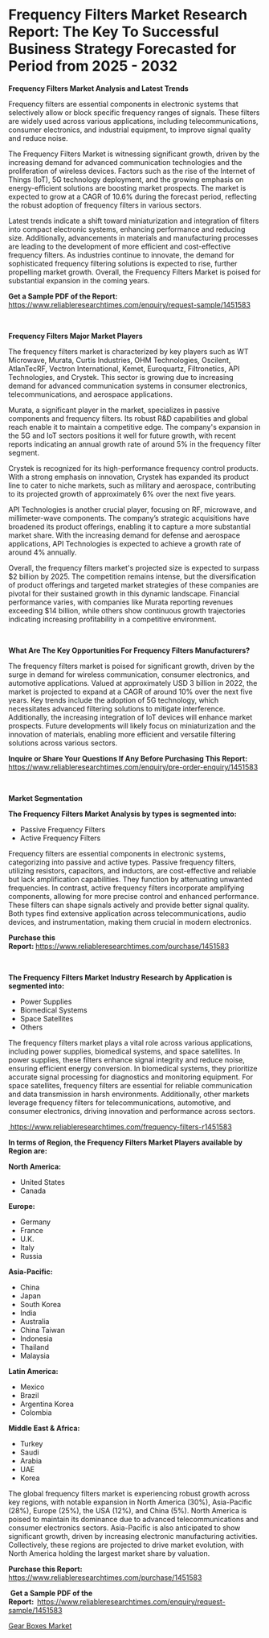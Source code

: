 <p><h1>Frequency Filters Market Research Report: The Key To Successful Business Strategy Forecasted for Period from 2025 - 2032</h1></p><p><strong>Frequency Filters Market Analysis and Latest Trends</strong></p>
<p><p>Frequency filters are essential components in electronic systems that selectively allow or block specific frequency ranges of signals. These filters are widely used across various applications, including telecommunications, consumer electronics, and industrial equipment, to improve signal quality and reduce noise.</p><p>The Frequency Filters Market is witnessing significant growth, driven by the increasing demand for advanced communication technologies and the proliferation of wireless devices. Factors such as the rise of the Internet of Things (IoT), 5G technology deployment, and the growing emphasis on energy-efficient solutions are boosting market prospects. The market is expected to grow at a CAGR of 10.6% during the forecast period, reflecting the robust adoption of frequency filters in various sectors.</p><p>Latest trends indicate a shift toward miniaturization and integration of filters into compact electronic systems, enhancing performance and reducing size. Additionally, advancements in materials and manufacturing processes are leading to the development of more efficient and cost-effective frequency filters. As industries continue to innovate, the demand for sophisticated frequency filtering solutions is expected to rise, further propelling market growth. Overall, the Frequency Filters Market is poised for substantial expansion in the coming years.</p></p>
<p><strong>Get a Sample PDF of the Report:&nbsp;</strong> <a href="https://www.reliableresearchtimes.com/enquiry/request-sample/1451583?utm_campaign=2229&utm_medium=2&utm_source=Github&utm_content=ia&utm_term=17022025&utm_id=frequency-filters">https://www.reliableresearchtimes.com/enquiry/request-sample/1451583</a></p>
<p>&nbsp;</p>
<p><strong>Frequency Filters Major Market Players</strong></p>
<p><p>The frequency filters market is characterized by key players such as WT Microwave, Murata, Curtis Industries, OHM Technologies, Oscilent, AtlanTecRF, Vectron International, Kemet, Euroquartz, Filtronetics, API Technologies, and Crystek. This sector is growing due to increasing demand for advanced communication systems in consumer electronics, telecommunications, and aerospace applications.</p><p>Murata, a significant player in the market, specializes in passive components and frequency filters. Its robust R&D capabilities and global reach enable it to maintain a competitive edge. The company's expansion in the 5G and IoT sectors positions it well for future growth, with recent reports indicating an annual growth rate of around 5% in the frequency filter segment.</p><p>Crystek is recognized for its high-performance frequency control products. With a strong emphasis on innovation, Crystek has expanded its product line to cater to niche markets, such as military and aerospace, contributing to its projected growth of approximately 6% over the next five years.</p><p>API Technologies is another crucial player, focusing on RF, microwave, and millimeter-wave components. The company’s strategic acquisitions have broadened its product offerings, enabling it to capture a more substantial market share. With the increasing demand for defense and aerospace applications, API Technologies is expected to achieve a growth rate of around 4% annually.</p><p>Overall, the frequency filters market's projected size is expected to surpass $2 billion by 2025. The competition remains intense, but the diversification of product offerings and targeted market strategies of these companies are pivotal for their sustained growth in this dynamic landscape. Financial performance varies, with companies like Murata reporting revenues exceeding $14 billion, while others show continuous growth trajectories indicating increasing profitability in a competitive environment.</p></p>
<p>&nbsp;</p>
<p><strong>What Are The Key Opportunities For Frequency Filters Manufacturers?</strong></p>
<p><p>The frequency filters market is poised for significant growth, driven by the surge in demand for wireless communication, consumer electronics, and automotive applications. Valued at approximately USD 3 billion in 2022, the market is projected to expand at a CAGR of around 10% over the next five years. Key trends include the adoption of 5G technology, which necessitates advanced filtering solutions to mitigate interference. Additionally, the increasing integration of IoT devices will enhance market prospects. Future developments will likely focus on miniaturization and the innovation of materials, enabling more efficient and versatile filtering solutions across various sectors.</p></p>
<p><strong>Inquire or Share Your Questions If Any Before Purchasing This Report:</strong> <a href="https://www.reliableresearchtimes.com/enquiry/pre-order-enquiry/1451583?utm_campaign=2229&utm_medium=2&utm_source=Github&utm_content=ia&utm_term=17022025&utm_id=frequency-filters">https://www.reliableresearchtimes.com/enquiry/pre-order-enquiry/1451583</a></p>
<p>&nbsp;</p>
<p><strong>Market Segmentation</strong></p>
<p><strong>The Frequency Filters Market Analysis by types is segmented into:</strong></p>
<p><ul><li>Passive Frequency Filters</li><li>Active Frequency Filters</li></ul></p>
<p><p>Frequency filters are essential components in electronic systems, categorizing into passive and active types. Passive frequency filters, utilizing resistors, capacitors, and inductors, are cost-effective and reliable but lack amplification capabilities. They function by attenuating unwanted frequencies. In contrast, active frequency filters incorporate amplifying components, allowing for more precise control and enhanced performance. These filters can shape signals actively and provide better signal quality. Both types find extensive application across telecommunications, audio devices, and instrumentation, making them crucial in modern electronics.</p></p>
<p><strong>Purchase this Report:&nbsp;</strong><a href="https://www.reliableresearchtimes.com/purchase/1451583?utm_campaign=2229&utm_medium=2&utm_source=Github&utm_content=ia&utm_term=17022025&utm_id=frequency-filters">https://www.reliableresearchtimes.com/purchase/1451583</a></p>
<p>&nbsp;</p>
<p><strong>The Frequency Filters Market Industry Research by Application is segmented into:</strong></p>
<p><ul><li>Power Supplies</li><li>Biomedical Systems</li><li>Space Satellites</li><li>Others</li></ul></p>
<p><p>The frequency filters market plays a vital role across various applications, including power supplies, biomedical systems, and space satellites. In power supplies, these filters enhance signal integrity and reduce noise, ensuring efficient energy conversion. In biomedical systems, they prioritize accurate signal processing for diagnostics and monitoring equipment. For space satellites, frequency filters are essential for reliable communication and data transmission in harsh environments. Additionally, other markets leverage frequency filters for telecommunications, automotive, and consumer electronics, driving innovation and performance across sectors.</p></p>
<p><a href="https://www.reliableresearchtimes.com/frequency-filters-r1451583?utm_campaign=2229&utm_medium=2&utm_source=Github&utm_content=ia&utm_term=17022025&utm_id=frequency-filters">&nbsp;https://www.reliableresearchtimes.com/frequency-filters-r1451583</a></p>
<p><strong>In terms of Region, the Frequency Filters Market Players available by Region are:</strong></p>
<p>
    <p> <strong> North America: </strong>
        <ul>
            <li>United States</li>
            <li>Canada</li>
        </ul>
        </p> 
    <p> <strong> Europe: </strong>
        <ul>
            <li>Germany</li>
            <li>France</li>
            <li>U.K.</li>
            <li>Italy</li>
            <li>Russia</li>
        </ul>
        </p> 
    <p> <strong> Asia-Pacific: </strong>
        <ul>
            <li>China</li>
            <li>Japan</li>
            <li>South Korea</li>
            <li>India</li>
            <li>Australia</li>
            <li>China Taiwan</li>
            <li>Indonesia</li>
            <li>Thailand</li>
            <li>Malaysia</li>
        </ul>
        </p> 
    <p> <strong> Latin America: </strong>
        <ul>
            <li>Mexico</li>
            <li>Brazil</li>
            <li>Argentina Korea</li>
            <li>Colombia</li>
        </ul>
        </p> 
    <p> <strong> Middle East & Africa: </strong>
        <ul>
            <li>Turkey</li>
            <li>Saudi</li>
            <li>Arabia</li>
            <li>UAE</li>
            <li>Korea</li>
        </ul>
    </p>
    </p>
<p><p>The global frequency filters market is experiencing robust growth across key regions, with notable expansion in North America (30%), Asia-Pacific (28%), Europe (25%), the USA (12%), and China (5%). North America is poised to maintain its dominance due to advanced telecommunications and consumer electronics sectors. Asia-Pacific is also anticipated to show significant growth, driven by increasing electronic manufacturing activities. Collectively, these regions are projected to drive market evolution, with North America holding the largest market share by valuation.</p></p>
<p><strong>Purchase this Report: </strong><a href="https://www.reliableresearchtimes.com/purchase/1451583?utm_campaign=2229&utm_medium=2&utm_source=Github&utm_content=ia&utm_term=17022025&utm_id=frequency-filters">https://www.reliableresearchtimes.com/purchase/1451583</a></p>
<p>&nbsp;<strong>Get a Sample PDF of the Report:&nbsp;&nbsp;</strong><a href="https://www.reliableresearchtimes.com/enquiry/request-sample/1451583?utm_campaign=2229&utm_medium=2&utm_source=Github&utm_content=ia&utm_term=17022025&utm_id=frequency-filters">https://www.reliableresearchtimes.com/enquiry/request-sample/1451583</a></p>
<p><strong></strong></p>
<p><p><a href="https://github.com/DianaWilson796/Market-Research-Report-List-1/blob/main/gear-boxes-market.md?utm_campaign=2229&utm_medium=2&utm_source=Github&utm_content=ia&utm_term=17022025&utm_id=frequency-filters">Gear Boxes Market</a></p></p>